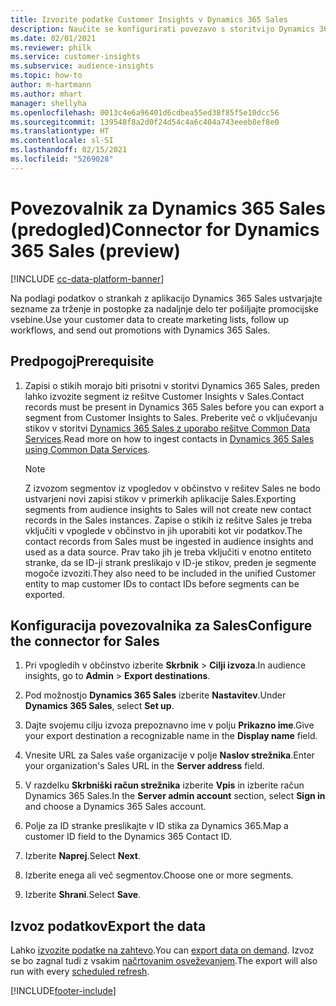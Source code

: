 ```yaml
---
title: Izvozite podatke Customer Insights v Dynamics 365 Sales
description: Naučite se konfigurirati povezavo s storitvijo Dynamics 365 Sales.
ms.date: 02/01/2021
ms.reviewer: philk
ms.service: customer-insights
ms.subservice: audience-insights
ms.topic: how-to
author: m-hartmann
ms.author: mhart
manager: shellyha
ms.openlocfilehash: 0013c4e6a96401d6cdbea55ed38f85f5e10dcc56
ms.sourcegitcommit: 139548f8a2d0f24d54c4a6c404a743eeeb8ef8e0
ms.translationtype: HT
ms.contentlocale: sl-SI
ms.lasthandoff: 02/15/2021
ms.locfileid: "5269028"
---
```

# <a name="connector-for-dynamics-365-sales-preview"></a><span data-ttu-id="5d160-103">Povezovalnik za Dynamics 365 Sales (predogled)</span><span class="sxs-lookup"><span data-stu-id="5d160-103">Connector for Dynamics 365 Sales (preview)</span></span>

[!INCLUDE [cc-data-platform-banner](../includes/cc-data-platform-banner.md)]

<span data-ttu-id="5d160-104">Na podlagi podatkov o strankah z aplikacijo Dynamics 365 Sales ustvarjajte sezname za trženje in postopke za nadaljnje delo ter pošiljajte promocijske vsebine.</span><span class="sxs-lookup"><span data-stu-id="5d160-104">Use your customer data to create marketing lists, follow up workflows, and send out promotions with Dynamics 365 Sales.</span></span>

## <a name="prerequisite"></a><span data-ttu-id="5d160-105">Predpogoj</span><span class="sxs-lookup"><span data-stu-id="5d160-105">Prerequisite</span></span>

1. <span data-ttu-id="5d160-106">Zapisi o stikih morajo biti prisotni v storitvi Dynamics 365 Sales, preden lahko izvozite segment iz rešitve Customer Insights v Sales.</span><span class="sxs-lookup"><span data-stu-id="5d160-106">Contact records must be present in Dynamics 365 Sales before you can export a segment from Customer Insights to Sales.</span></span> <span data-ttu-id="5d160-107">Preberite več o vključevanju stikov v storitvi [Dynamics 365 Sales z uporabo rešitve Common Data Services](connect-power-query.md).</span><span class="sxs-lookup"><span data-stu-id="5d160-107">Read more on how to ingest contacts in [Dynamics 365 Sales using Common Data Services](connect-power-query.md).</span></span>

   > [!NOTE]
   > <span data-ttu-id="5d160-108">Z izvozom segmentov iz vpogledov v občinstvo v rešitev Sales ne bodo ustvarjeni novi zapisi stikov v primerkih aplikacije Sales.</span><span class="sxs-lookup"><span data-stu-id="5d160-108">Exporting segments from audience insights to Sales will not create new contact records in the Sales instances.</span></span> <span data-ttu-id="5d160-109">Zapise o stikih iz rešitve Sales je treba vključiti v vpoglede v občinstvo in jih uporabiti kot vir podatkov.</span><span class="sxs-lookup"><span data-stu-id="5d160-109">The contact records from Sales must be ingested in audience insights and used as a data source.</span></span> <span data-ttu-id="5d160-110">Prav tako jih je treba vključiti v enotno entiteto stranke, da se ID-ji strank preslikajo v ID-je stikov, preden je segmente mogoče izvoziti.</span><span class="sxs-lookup"><span data-stu-id="5d160-110">They also need to be included in the unified Customer entity to map customer IDs to contact IDs before segments can be exported.</span></span>

## <a name="configure-the-connector-for-sales"></a><span data-ttu-id="5d160-111">Konfiguracija povezovalnika za Sales</span><span class="sxs-lookup"><span data-stu-id="5d160-111">Configure the connector for Sales</span></span>

1. <span data-ttu-id="5d160-112">Pri vpogledih v občinstvo izberite **Skrbnik** > **Cilji izvoza**.</span><span class="sxs-lookup"><span data-stu-id="5d160-112">In audience insights, go to **Admin** > **Export destinations**.</span></span>

1. <span data-ttu-id="5d160-113">Pod možnostjo **Dynamics 365 Sales** izberite **Nastavitev**.</span><span class="sxs-lookup"><span data-stu-id="5d160-113">Under **Dynamics 365 Sales**, select **Set up**.</span></span>

1. <span data-ttu-id="5d160-114">Dajte svojemu cilju izvoza prepoznavno ime v polju **Prikazno ime**.</span><span class="sxs-lookup"><span data-stu-id="5d160-114">Give your export destination a recognizable name in the **Display name** field.</span></span>

1. <span data-ttu-id="5d160-115">Vnesite URL za Sales vaše organizacije v polje **Naslov strežnika**.</span><span class="sxs-lookup"><span data-stu-id="5d160-115">Enter your organization's Sales URL in the **Server address** field.</span></span>

1. <span data-ttu-id="5d160-116">V razdelku **Skrbniški račun strežnika** izberite **Vpis** in izberite račun Dynamics 365 Sales.</span><span class="sxs-lookup"><span data-stu-id="5d160-116">In the **Server admin account** section, select **Sign in** and choose a Dynamics 365 Sales account.</span></span>

1. <span data-ttu-id="5d160-117">Polje za ID stranke preslikajte v ID stika za Dynamics 365.</span><span class="sxs-lookup"><span data-stu-id="5d160-117">Map a customer ID field to the Dynamics 365 Contact ID.</span></span>

1. <span data-ttu-id="5d160-118">Izberite **Naprej**.</span><span class="sxs-lookup"><span data-stu-id="5d160-118">Select **Next**.</span></span>

1. <span data-ttu-id="5d160-119">Izberite enega ali več segmentov.</span><span class="sxs-lookup"><span data-stu-id="5d160-119">Choose one or more segments.</span></span>

1. <span data-ttu-id="5d160-120">Izberite **Shrani**.</span><span class="sxs-lookup"><span data-stu-id="5d160-120">Select **Save**.</span></span>

## <a name="export-the-data"></a><span data-ttu-id="5d160-121">Izvoz podatkov</span><span class="sxs-lookup"><span data-stu-id="5d160-121">Export the data</span></span>

<span data-ttu-id="5d160-122">Lahko [izvozite podatke na zahtevo](export-destinations.md).</span><span class="sxs-lookup"><span data-stu-id="5d160-122">You can [export data on demand](export-destinations.md).</span></span> <span data-ttu-id="5d160-123">Izvoz se bo zagnal tudi z vsakim [načrtovanim osveževanjem](system.md#schedule-tab).</span><span class="sxs-lookup"><span data-stu-id="5d160-123">The export will also run with every [scheduled refresh](system.md#schedule-tab).</span></span>


[!INCLUDE[footer-include](../includes/footer-banner.md)]